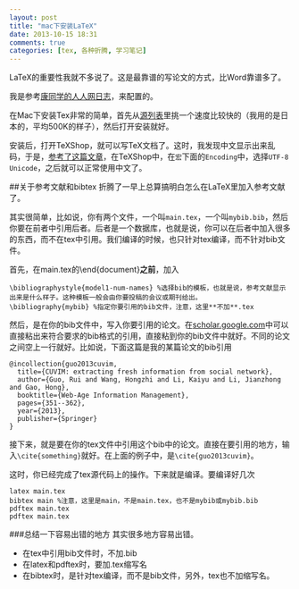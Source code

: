 ```yaml
---
layout: post
title: "mac下安装LaTeX"
date: 2013-10-15 18:31
comments: true
categories: [tex, 各种折腾, 学习笔记]
---
```


LaTeX的重要性我就不多说了。这是最靠谱的写论文的方式，比Word靠谱多了。

我是参考[康同学的人人网日志](http://blog.renren.com/blog/279888129/773543899)，来配置的。

<!--more-->

在Mac下安装Tex非常的简单，首先从[源列表](http://tug.org/mactex/mirrorpage.html)里挑一个速度比较快的（我用的是日本的，平均500K的样子），然后打开安装就好。

安装后，打开TeXShop，就可以写TeX文档了。这时，我发现中文显示出来乱码，于是，[参考了这篇文章](http://blog.csdn.net/quantumpo/article/details/9317925)，在TeXShop中，在`宏`下面的`Encoding`中，选择`UTF-8 Unicode`，之后就可以正常使用中文了。

##关于参考文献和bibtex
折腾了一早上总算搞明白怎么在LaTeX里加入参考文献了。

其实很简单，比如说，你有两个文件，一个叫`main.tex`，一个叫`mybib.bib`，然后你要在前者中引用后者。后者是一个数据库，也就是说，你可以在后者中加入很多的东西，而不在tex中引用。我们编译的时候，也只针对tex编译，而不针对bib文件。

首先，在main.tex的\end{document}**之前**，加入
```
\bibliographystyle{model1-num-names} %选择bib的模板，也就是说，参考文献显示出来是什么样子。这种模板一般会由你要投稿的会议或期刊给出。
\bibliography{mybib} %指定你要引用的bib文件，注意，这里**不加**.tex
```

然后，是在你的bib文件中，写入你要引用的论文。在[scholar.google.com](scholar.google.com)中可以直接粘出来符合要求的bib格式的引用，直接粘到你的bib文件中就好。不同的论文之间空上一行就好。比如说，下面这篇是我的某篇论文的bib引用
```
@incollection{guo2013cuvim,
  title={CUVIM: extracting fresh information from social network},
  author={Guo, Rui and Wang, Hongzhi and Li, Kaiyu and Li, Jianzhong and Gao, Hong},
  booktitle={Web-Age Information Management},
  pages={351--362},
  year={2013},
  publisher={Springer}
}
```

接下来，就是要在你的tex文件中引用这个bib中的论文。直接在要引用的地方，输入`\cite{something}`就好。在上面的例子中，是`\cite{guo2013cuvim}`。

这时，你已经完成了tex源代码上的操作。下来就是编译。要编译好几次

```
latex main.tex
bibtex main %注意，这里是main，不是main.tex，也不是mybib或mybib.bib
pdftex main.tex
pdftex main.tex
```

###总结一下容易出错的地方
其实很多地方容易出错。
* 在tex中引用bib文件时，不加.bib
* 在latex和pdftex时，要加.tex缩写名
* 在bibtex时，是针对tex编译，而不是bib文件，另外，tex也不加缩写名。

